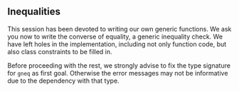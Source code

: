 ## Inequalities

This session has been devoted to writing our own generic functions.
We ask you now to write the converse of equality, a generic inequality check.
We have left holes in the implementation, including not only function code,
but also class constraints to be filled in.

Before proceeding with the rest, we strongly advise to fix
the type signature for `gneq` as first goal. Otherwise the
error messages may not be informative due to the dependency
with that type.